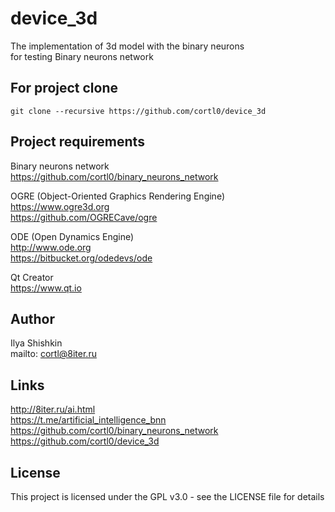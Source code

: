 # device_3d
The implementation of 3d model with the binary neurons  
for testing Binary neurons network  

## For project clone
```
git clone --recursive https://github.com/cortl0/device_3d
```

## Project requirements
Binary neurons network  
https://github.com/cortl0/binary_neurons_network

OGRE (Object-Oriented Graphics Rendering Engine)  
https://www.ogre3d.org  
https://github.com/OGRECave/ogre  
  
ODE (Open Dynamics Engine)  
http://www.ode.org  
https://bitbucket.org/odedevs/ode
  
Qt Creator  
https://www.qt.io

## Author
Ilya Shishkin  
mailto: cortl@8iter.ru

## Links
http://8iter.ru/ai.html  
https://t.me/artificial_intelligence_bnn  
https://github.com/cortl0/binary_neurons_network
https://github.com/cortl0/device_3d

## License
This project is licensed under the GPL v3.0 - see the LICENSE file for details
